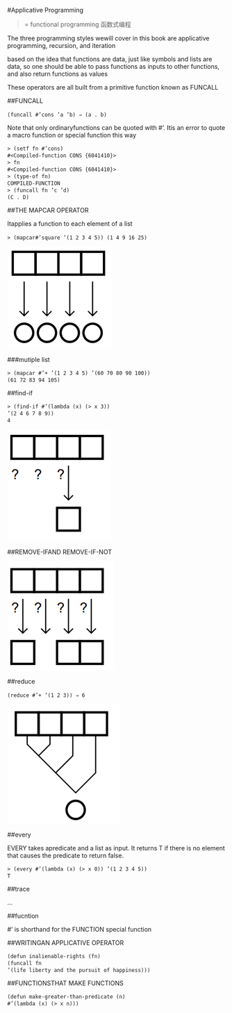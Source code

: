 #Applicative Programming 
> =  functional programming 函数式编程

The three programming styles wewill cover in this book are applicative
programming, recursion, and iteration

based on the idea that functions are data, just
like symbols and lists are data, so one should be able to pass functions as
inputs to other functions, and also return functions as values

These operators are all built from a primitive function known as FUNCALL

##FUNCALL

`(funcall #’cons ’a ’b) ⇒ (a . b)`

Note that only ordinaryfunctions can be quoted with #’. Itis an error to
quote a macro function or special function this way

	> (setf fn #’cons)
	#<Compiled-function CONS {6041410}>
	> fn
	#<Compiled-function CONS {6041410}>
	> (type-of fn)
	COMPILED-FUNCTION
	> (funcall fn ’c ’d)
	(C . D)

##THE MAPCAR OPERATOR

Itapplies a
function to each element of a list

`> (mapcar#’square ’(1 2 3 4 5))
(1 4 9 16 25)`

![](0701.png)

###mutiple list

	> (mapcar #’+ ’(1 2 3 4 5) ’(60 70 80 90 100))
	(61 72 83 94 105)

##find-if

	> (find-if #’(lambda (x) (> x 3))
	’(2 4 6 7 8 9))
	4

![](0702.png)

##REMOVE-IFAND REMOVE-IF-NOT

![](0703.png)

##reduce

`(reduce #’+ ’(1 2 3)) ⇒ 6`

![](0704.png)

##every

EVERY takes apredicate and a list as input. It returns T if there is no element
that causes the predicate to return false.

	> (every #’(lambda (x) (> x 0)) ’(1 2 3 4 5))
	T

##trace

...

##fucntion

\#’ is shorthand for the
FUNCTION special function

##WRITINGAN APPLICATIVE OPERATOR

	(defun inalienable-rights (fn)
	(funcall fn
	’(life liberty and the pursuit of happiness)))

##FUNCTIONSTHAT MAKE FUNCTIONS

	
	(defun make-greater-than-predicate (n)
	#’(lambda (x) (> x n)))

